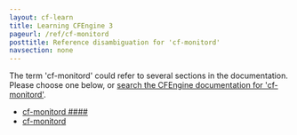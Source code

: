 ```yaml
---
layout: cf-learn
title: Learning CFEngine 3
pageurl: /ref/cf-monitord
posttitle: Reference disambiguation for 'cf-monitord'
navsection: none
---
```


The term 'cf-monitord' could refer to several sections in the documentation. Please choose one below, or
[search the CFEngine documentation for 'cf-monitord'](http://cfengine.com/docs/latest/search.html?q=cf-monitord).

- [cf-monitord \#\#\#\#](http://cfengine.com/docs/latest/guide-introduction.html#cf-monitord-####)
- [cf-monitord](http://cfengine.com/docs/latest/reference-components-cf-monitord.html#cf-monitord)
